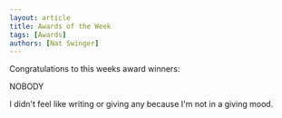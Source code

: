 ```yaml
---
layout: article
title: Awards of the Week
tags: [Awards]
authors: [Nat Swinger]
---
```


Congratulations to this weeks award winners:

NOBODY

I didn't feel like writing or giving any because I'm not in a giving mood.
